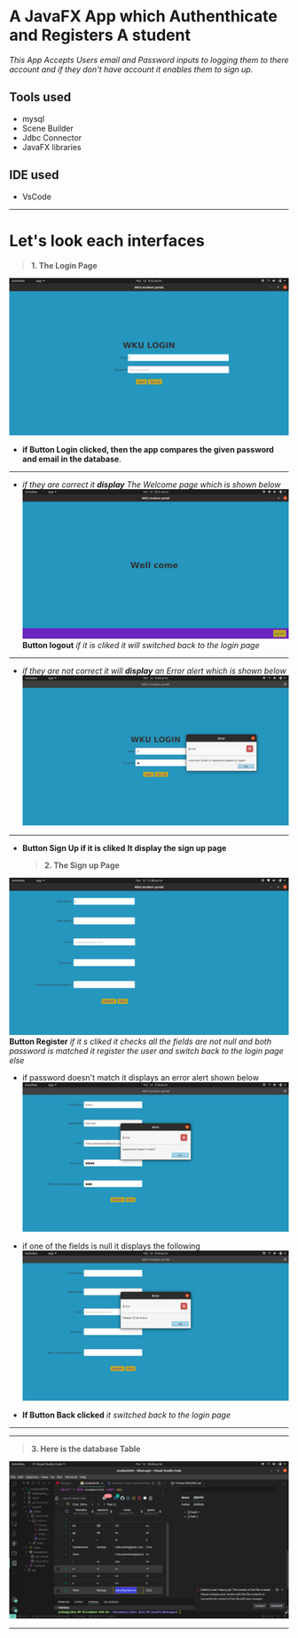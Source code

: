 # A JavaFX App which Authenthicate and Registers A student

_This App Accepts Users email and Password inputs to logging them to there account and if they don't have account it enables them to sign up._

## Tools used

- mysql
- Scene Builder
- Jdbc Connector
- JavaFX libraries

## IDE used

- VsCode

---

# Let's look each interfaces

> **1. The Login Page**

![Login](/screenshots/LoginPage.png)

- **if Button Login clicked, then the app compares the given password and email in the database**.

---

- _if they are correct it **display** The Welcome page which is shown below_
  ![Login](/screenshots/Dashbord.png)
  **Button logout** _if it is cliked it will switched back to the login page_

---

- _if they are not correct it will **display** an Error alert which is shown below_
  ![Login](/screenshots/LoginError.png)

---

- **Button Sign Up if it is cliked**
  **It display the sign up page**
  > **2. The Sign up Page**

![Login](/screenshots/SignUp.png)
**Button Register** _if it s cliked it checks all the fields are not null and both password is matched it register the user and switch back to the login page else_

- if password doesn't match it displays an error alert shown below
  ![Login](/screenshots/passworedDoesn'tMatchError.png)

* if one of the fields is null it displays the following
  ![Login](/screenshots/EnterAllEntryError.png)

* **If Button Back clicked** _it switched back to the login page_

---

---

> **3. Here is the database Table**

![Login](/screenshots/DataBase.png)

---
